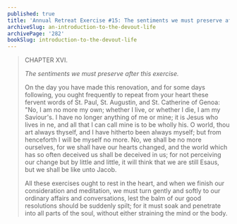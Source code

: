 ```yaml
---
published: true
title: 'Annual Retreat Exercise #15: The sentiments we must preserve after the conclusion'
archiveSlug: an-introduction-to-the-devout-life
archivePage: '282'
bookSlug: introduction-to-the-devout-life
---
```


> CHAPTER XVI.
>
> *The sentiments we must preserve after this exercise.*
>
> On the day you have made this renovation, and for some days following, you ought frequently to repeat from your heart these fervent words of St. Paul, St. Augustin, and St. Catherine of Genoa: "No, I am no more my own; whether I live, or whether I die, I am my Saviour's. I have no longer anything of me or mine; it is Jesus who lives in ne, and all that I can call mine is to be wholly his. O world, thou art always thyself, and I have hitherto been always myself; but from henceforth I will be myself no more. No, we shall be no more ourselves, for we shall have our hearts changed, and the world which has so often deceived us shall be deceived in us; for not perceiving our change but by little and little, it will think that we are still Esaus, but we shall be like unto Jacob.
>
> All these exercises ought to rest in the heart, and when we finish our consideration and meditation, we must turn gently and softly to our ordinary affairs and conversations, lest the balm of our good resolutions should be suddenly spilt; for it must soak and penetrate into all parts of the soul, without either straining the mind or the body.

